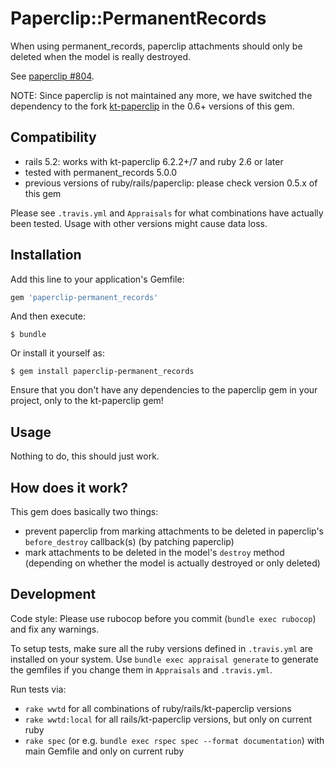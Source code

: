 # Paperclip::PermanentRecords

When using permanent_records, paperclip attachments should only be deleted
when the model is really destroyed.

See [paperclip #804](https://github.com/thoughtbot/paperclip/issues/804#issuecomment-4946231).

NOTE: Since paperclip is not maintained any more, we have switched the dependency to the fork [kt-paperclip](https://github.com/kreeti/kt-paperclip) in the 0.6+ versions of this gem.

## Compatibility

* rails 5.2: works with kt-paperclip 6.2.2+/7 and ruby 2.6 or later
* tested with permanent_records 5.0.0
* previous versions of ruby/rails/paperclip: please check version 0.5.x of this gem

Please see `.travis.yml` and `Appraisals` for what combinations have actually been tested. Usage with other versions
might cause data loss.

## Installation

Add this line to your application's Gemfile:

```ruby
gem 'paperclip-permanent_records'
```

And then execute:

    $ bundle

Or install it yourself as:

    $ gem install paperclip-permanent_records

Ensure that you don't have any dependencies to the paperclip gem in your project, only to the kt-paperclip gem!

## Usage

Nothing to do, this should just work.

## How does it work?

This gem does basically two things:

* prevent paperclip from marking attachments to be deleted in paperclip's `before_destroy` callback(s)
  (by patching paperclip)
* mark attachments to be deleted in the model's `destroy` method
  (depending on whether the model is actually destroyed or only deleted)

## Development

Code style: Please use rubocop before you commit (`bundle exec rubocop`) and fix any warnings.

To setup tests, make sure all the ruby versions defined in `.travis.yml` are installed on your system.
Use `bundle exec appraisal generate` to generate the gemfiles if you change them in `Appraisals` and `.travis.yml`.

Run tests via:

* `rake wwtd` for all combinations of ruby/rails/kt-paperclip versions
* `rake wwtd:local` for all rails/kt-paperclip versions, but only on current ruby
* `rake spec` (or e.g. `bundle exec rspec spec --format documentation`) with main Gemfile and only on current ruby
